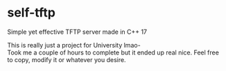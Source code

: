 # self-tftp
Simple yet effective TFTP server made in C++ 17

This is really just a project for University lmao-\
Took me a couple of hours to complete but it ended up real nice. Feel free to copy, modify it or whatever you desire. 
